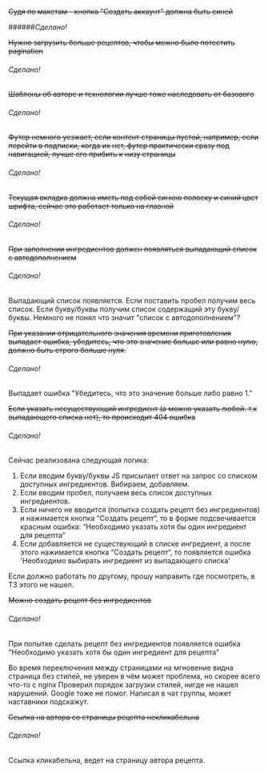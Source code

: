 ~~Судя по макетам - кнопка "Создать аккаунт" должна быть синей~~

######_Сделано!_


~~Нужно загрузить больше рецептов, чтобы можно было потестить pagination~~

###### _Сделано!_

~~Шаблоны об авторе и технологии лучше тоже наследовать от базового~~

###### _Сделано!_

~~Футер немного уезжает, если контент страницы пустой, например, если перейти в подписки, когда их нет, футер практически сразу под навигацией, лучше его прибить к низу страницы~~
###### _Сделано!_

~~Текущая вкладка должна иметь под собой синюю полоску и синий цвет шрифта, сейчас это работает только на главной~~

###### _Сделано!_

~~При заполнении ингредиентов должен появляться выпадающий список с автодополнением~~
###### _Сделано!_

Выпадающий список появляется. Если поставить пробел получим весь список.
Если букву/буквы получим список содержащий эту букву/буквы.
Немного не понял что значит "список с автодополнением"?

~~При указании отрицательного значения времени приготовления выпадает ошибка, убедитесь, что это значение больше или равно нулю, должно быть строго больше нуля.~~
###### _Сделано!_

Выпадает ошибка "Убедитесь, что это значение больше либо равно 1." 

~~Если указать несуществующий ингредиент (а можно указать любой. т.к выпадающего списка нет), то происходит 404 ошибка~~
###### _Сделано!_

Сейчас реализована следующая логика:
1. Если вводим букву/буквы JS присылает ответ на запрос со списком доступных ингредиентов. Вибираем, добавляем.
2. Если вводим пробел, получаем весь список доступных ингредиентов.
3. Если ничего не вводится (попытка создать рецепт без ингредиентов) и нажимается кнопка “Создать рецепт“, то в форме подсвечивается красным  ошибка: “Необходимо указать хотя бы один ингредиент для рецепта”
4. Если добавляется не существующий в списке ингредиент, а после этого нажимается кнопка “Создать рецепт“, то появляется ошибка 'Необходимо выбирать ингредиент из выпадающего списка'

Если должно работать по другому, прошу направить где посмотреть, в ТЗ этого не нашел.

~~Можно создать рецепт без ингредиентов~~
###### _Сделано!_
При попытке сделать рецепт без ингредиентов появляется ошибка "Необходимо указать хотя бы один ингредиент для рецепта"

Во время переключения между страницами на мгновение видна страница без стилей, не уверен в чём может проблема, но скорее всего что-то с nginx
Проверил порядок загрузки стилей, нигде не нашел нарушений.
Google тоже не помог. Написал в чат группы, может наставники подскажут.


~~Ссылка на автора со страницы рецепта некликабельна~~

###### _Сделано!_

Ссылка кликабельна, ведет на страницу автора рецепта.